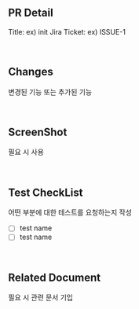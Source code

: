 ## PR Detail 
Title: ex) init 
Jira Ticket: ex) ISSUE-1 

<br>

## Changes 
변경된 기능 또는 추가된 기능 

<br>

## ScreenShot 
필요 시 사용 

<br>

## Test CheckList 
어떤 부분에 대한 테스트를 요청하는지 작성 
 - [ ] test name
 - [ ] test name
       
<br>

## Related Document 
필요 시 관련 문서 기입
